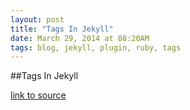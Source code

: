 ```yaml
---
layout: post
title: "Tags In Jekyll"
date: March 29, 2014 at 08:20AM
tags: blog, jekyll, plugin, ruby, tags
---
```

##Tags In Jekyll

[link to source](http://ift.tt/1bOSmlp) 

